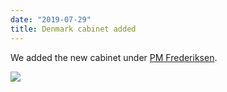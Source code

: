 ```yaml
---
date: "2019-07-29"
title: Denmark cabinet added
---
```


We added the new cabinet under [PM Frederiksen](http://www.parlgov.org/explore/dnk/cabinet/2019-06-27/).

![](/images/parliament-european-union.jpg)
